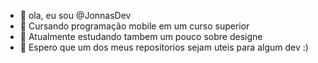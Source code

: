 - 👋 ola, eu sou @JonnasDev
- 👀 Cursando programação mobile em um curso superior
- 🌱 Atualmente estudando tambem um pouco sobre designe
- 💞️ Espero que um dos meus repositorios sejam uteis para algum dev :)


<!---
JonnasDev/JonnasDev is a ✨ special ✨ repository because its `README.md` (this file) appears on your GitHub profile.
You can click the Preview link to take a look at your changes.
--->
